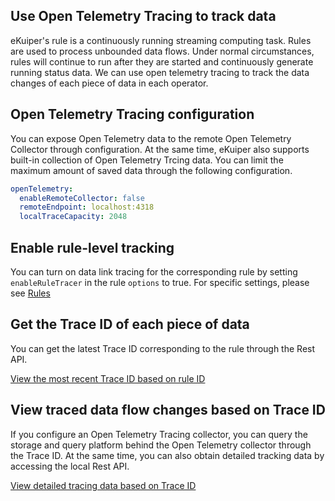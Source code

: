 ## Use Open Telemetry Tracing to track data

eKuiper's rule is a continuously running streaming computing task. Rules are used to process unbounded data flows. Under normal circumstances, rules will continue to run after they are started and continuously generate running status data. We can use open telemetry tracing to track the data changes of each piece of data in each operator.

## Open Telemetry Tracing configuration

You can expose Open Telemetry data to the remote Open Telemetry Collector through configuration. At the same time, eKuiper also supports built-in collection of Open Telemetry Trcing data. You can limit the maximum amount of saved data through the following configuration.

```yaml
openTelemetry:
  enableRemoteCollector: false
  remoteEndpoint: localhost:4318
  localTraceCapacity: 2048
```

## Enable rule-level tracking

You can turn on data link tracing for the corresponding rule by setting `enableRuleTracer` in the rule `options` to true. For specific settings, please see [Rules](../../guide/rules/overview.md#rules)

## Get the Trace ID of each piece of data

You can get the latest Trace ID corresponding to the rule through the Rest API.

[View the most recent Trace ID based on rule ID](../../api/restapi/trace.md#view-the-latest-trace-id-based-on-the-rule-id)

## View traced data flow changes based on Trace ID

If you configure an Open Telemetry Tracing collector, you can query the storage and query platform behind the Open Telemetry collector through the Trace ID. At the same time, you can also obtain detailed tracking data by accessing the local Rest API.

[View detailed tracing data based on Trace ID](../../api/restapi/trace.md#view-detailed-tracking-data-based-on-trace-id)
